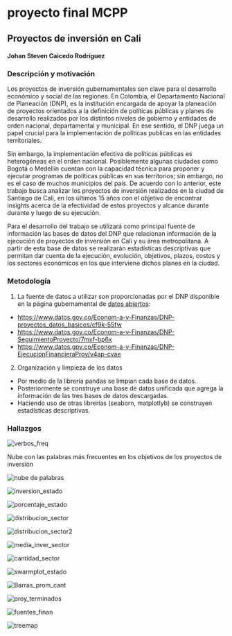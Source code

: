 # proyecto final MCPP
## Proyectos de inversión en Cali
#### Johan Steven Caicedo Rodríguez

### Descripción y motivación
Los proyectos de inversión gubernamentales son clave para el desarrollo económico y social de las regiones. En Colombia, el Departamento Nacional de Planeación (DNP), es la institución encargada de apoyar la planeación de proyectos orientados a la definición de políticas públicas y planes de desarrollo realizados por los distintos niveles de gobierno y entidades de orden nacional, departamental y municipal. En ese sentido, el DNP juega un papel crucial para la implementación de políticas publicas en las entidades territoriales. 

Sin embargo, la implementación efectiva de políticas públicas es heterogéneas en el orden nacional. Posiblemente algunas ciudades como Bogotá o Medellín cuentan con la capacidad técnica para proponer y ejecutar programas de políticas públicas en sus territorios; sin embargo, no es el caso de muchos municipios del país. De acuerdo con lo anterior, este trabajo busca analizar los proyectos de inversión realizados en la ciudad de Santiago de Cali, en los últimos 15 años con el objetivo de encontrar insights acerca de la efectividad de estos proyectos y alcance durante durante y luego de su ejecución.

Para el desarrollo del trabajo se utilizará como principal fuente de información las bases de datos del DNP que relacionan información de la ejecución de proyectos de inversión en Cali y su área metropolitana. A partir de esta base de datos se realizarán estadísticas descriptivas que permitan dar cuenta de la ejecución, evolución, objetivos, plazos, costos y los sectores económicos en los que interviene dichos planes en la ciudad.

### Metodología

1. La fuente de datos a utilizar son proporcionadas por el DNP disponible en la página gubernamental de [datos abiertos](https://www.datos.gov.co/):
- https://www.datos.gov.co/Econom-a-y-Finanzas/DNP-proyectos_datos_basicos/cf9k-55fw
- https://www.datos.gov.co/Econom-a-y-Finanzas/DNP-SeguimientoProyecto/7mxf-bp6x
- https://www.datos.gov.co/Econom-a-y-Finanzas/DNP-EjecucionFinancieraProy/v4ap-cvae
 
 2. Organización y limpieza de los datos
 - Por medio de la librería pandas se limpian cada base de datos.
 - Posteriormente se construye una base de datos unificada que agrega la información de las tres bases de datos descargadas.
 - Haciendo uso de otras librerías (seaborn, matplotlyb) se construyen estadísticas descriptivas.

### Hallazgos

![verbos_freq](https://user-images.githubusercontent.com/67245592/203525654-da3a36fa-7253-43e8-8a3e-950fc0895700.png)

Nube con las palabras más frecuentes en los objetivos de los proyectos de inversión

![nube de palabras](https://user-images.githubusercontent.com/67245592/203527140-6e088df7-3933-41e8-9e72-9002e278d1c6.png)


![inversion_estado](https://user-images.githubusercontent.com/67245592/203528540-3484a38a-bd20-464f-af17-64ec74931bb1.png)


![porcentaje_estado](https://user-images.githubusercontent.com/67245592/203529271-6bb7b897-8712-45ae-b54d-5dca88b14eeb.png)


![distribucion_sector](https://user-images.githubusercontent.com/67245592/203530497-51c69dda-85b9-4d99-b35e-efe9592b4a27.png)


![distribucion_sector2](https://user-images.githubusercontent.com/67245592/203530871-0d975283-1455-4793-8d2c-30d72ca54a7c.png)


![media_inver_sector](https://user-images.githubusercontent.com/67245592/203531394-7b318514-8d6c-441d-a6e7-b6c50d43976d.png)


![cantidad_sector](https://user-images.githubusercontent.com/67245592/203534144-389bd3ad-37ee-41a6-8f82-42cc95c2dad9.png)


![swarmplot_estado](https://user-images.githubusercontent.com/67245592/203533561-0348e0e4-5105-4a63-9b8c-cc5f595d5013.png)


![Barras_prom_cant](https://user-images.githubusercontent.com/67245592/203534270-cede465e-92de-4f7a-886a-676986450c26.png)


![proy_terminados](https://user-images.githubusercontent.com/67245592/203534606-4c56a456-1fe3-47c1-b1c5-deb7cb3d3b31.png)


![fuentes_finan](https://user-images.githubusercontent.com/67245592/203534878-b97619fb-b343-4ff6-b4da-4be324238bc0.png)


![treemap](https://user-images.githubusercontent.com/67245592/203536137-3a91e597-4c60-4ccc-832b-31cfdffd1c57.png)
